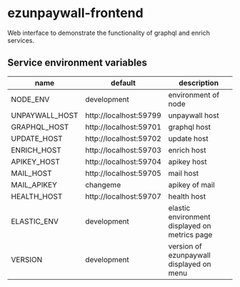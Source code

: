 # ezunpaywall-frontend

Web interface to demonstrate the functionality of graphql and enrich services.

## Service environment variables

| name | default | description |
| --- | --- | --- |
| NODE_ENV | development | environment of node |
| UNPAYWALL_HOST | http://localhost:59799 | unpaywall host |
| GRAPHQL_HOST | http://localhost:59701 | graphql host |
| UPDATE_HOST | http://localhost:59702 | update host |
| ENRICH_HOST | http://localhost:59703 | enrich host |
| APIKEY_HOST | http://localhost:59704 | apikey host |
| MAIL_HOST | http://localhost:59705 | mail host |
| MAIL_APIKEY | changeme | apikey of mail |
| HEALTH_HOST | http://localhost:59707 | health host |
| ELASTIC_ENV | development | elastic environment displayed on metrics page |
| VERSION | development | version of ezunpaywall displayed on menu |
